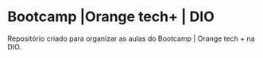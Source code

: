 # Bootcamp |Orange tech+ | DIO
Repositório criado para organizar as aulas do Bootcamp | Orange tech + na DIO.
